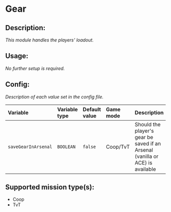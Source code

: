 # Gear
## Description:
_This module handles the players' loadout._

## Usage:
_No further setup is required._

## Config:
_Description of each value set in the config file._

| Variable            | Variable type | Default value | Game mode  | Description                                                                   |
|:------------------- |:------------- |:------------- |:---------- |:----------------------------------------------------------------------------- |
| `saveGearInArsenal` | `BOOLEAN`     | `false`       | Coop/TvT   | Should the player's gear be saved if an Arsenal (vanilla or ACE) is available |

## Supported mission type(s):
 - Coop
 - TvT
